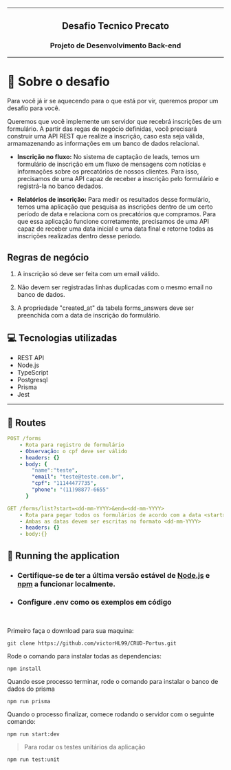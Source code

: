 <hr>
<h2 align=center>Desafio Tecnico Precato</h2>
<h3 align=center>Projeto de Desenvolvimento Back-end</h3>
<hr>
<h4 align=left>

# :rocket: Sobre o desafio

Para você já ir se aquecendo para o que está por vir, queremos propor um desafio para você.

Queremos que você implemente um servidor que recebrá inscrições de um formulário. A partir das regas de negócio definidas, você precisará construir uma API REST que realize a inscrição, caso esta seja válida, armamazenando as informações em um banco de dados relacional.

- **Inscrição no fluxo:** No sistema de captação de leads, temos um formulário de inscrição em um fluxo de mensagens com notícias e informações sobre os precatórios de nossos clientes. Para isso, precisamos de uma API capaz de receber a inscrição pelo formulário e registrá-la no banco dedados.

- **Relatórios de inscrição:** Para medir os resultados desse formulário, temos uma aplicação que pesquisa as inscrições dentro de um certo período de data e relaciona com os precatórios que compramos. Para que essa aplicação funcione corretamente, precisamos de uma API capaz de receber uma data inicial e uma data final e retorne todas as inscrições realizadas dentro desse período.

## Regras de negócio

1. A inscrição só deve ser feita com um email válido.

2. Não devem ser registradas linhas duplicadas com o mesmo email no banco de dados.

3. A propriedade "created_at" da tabela forms_answers deve ser preenchida com a data de inscrição do formulário.

## :computer: Tecnologias utilizadas

- REST API
- Node.js
- TypeScript
- Postgresql
- Prisma
- Jest

---

## :rocket: Routes

```yml
POST /forms
    - Rota para registro de formulário
    - Observação: o cpf deve ser válido
    - headers: {}
    - body: {
        "name":"teste",
        "email": "teste@teste.com.br",
        "cpf": "11144477735",
        "phone": "(11)98877-6655"
      }
```

```yml
GET /forms/list?start=<dd-mm-YYYY>&end=<dd-mm-YYYY>
    - Rota para pegar todos os formulários de acordo com a data <start> e <end>
    - Ambas as datas devem ser escritas no formato <dd-mm-YYYY>
    - headers: {}
    - body:{}
```

## 🏁 Running the application

- ### Certifique-se de ter a última versão estável de [Node.js](https://nodejs.org/en/download/) e [npm](https://www.npmjs.com/) a funcionar localmente.

- ### Configure .env como os exemplos em código

<br>

Primeiro faça o download para sua maquina:

```
git clone https://github.com/victorHL99/CRUD-Portus.git
```

Rode o comando para instalar todas as dependencias:

```
npm install
```

Quando esse processo terminar, rode o comando para instalar o banco de dados do prisma

```
npm run prisma
```

Quando o processo finalizar, comece rodando o servidor com o seguinte comando:

```
npm run start:dev
```

> Para rodar os testes unitários da aplicação

```
npm run test:unit
```

